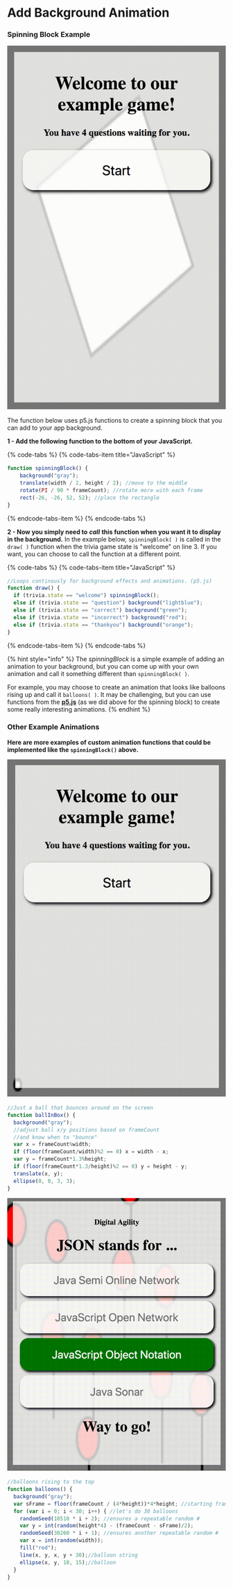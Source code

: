 # Add Background Animation

### Spinning Block Example

![spinningBlock\( \)](../../.gitbook/assets/spin.gif)

The function below uses p5.js functions to create a spinning block that you can add to your app background. 

**1 - Add the following function to the bottom of your JavaScript.**

{% code-tabs %}
{% code-tabs-item title="JavaScript" %}
```javascript
function spinningBlock() { 
    background("gray"); 
    translate(width / 2, height / 2); //move to the middle
    rotate(PI / 90 * frameCount); //rotate more with each frame
    rect(-26, -26, 52, 52); //place the rectangle
}
```
{% endcode-tabs-item %}
{% endcode-tabs %}

**2 - Now you simply need to** _**call**_ **this function when you want it to display in the background.** In the example below, `spinningBlock( )` is called in the `draw( )` function when the trivia game state is "welcome" on line 3. If you want, you can choose to call the function at a different point.

{% code-tabs %}
{% code-tabs-item title="JavaScript" %}
```javascript
//Loops continously for background effects and animations. (p5.js)
function draw() {
  if (trivia.state == "welcome") spinningBlock();
  else if (trivia.state == "question") background("lightblue");
  else if (trivia.state == "correct") background("green");
  else if (trivia.state == "incorrect") background("red");
  else if (trivia.state == "thankyou") background("orange");
}
```
{% endcode-tabs-item %}
{% endcode-tabs %}

{% hint style="info" %}
The _spinningBlock_ is a simple example of adding an animation to your background, but you can come up with your own animation and call it something different than `spinningBlock( )`.   
  
For example, you may choose to create an animation that looks like balloons rising up and call it `balloons( )`.  It may be challenging, but you can use functions from the [**p5.js**](https://p5js.org) \(as we did above for the spinning block\) to create some really interesting animations.
{% endhint %}

### Other Example Animations

**Here are more examples of custom animation functions that could be implemented like the `spinningBlock()` above.**

![ballInBox\( \)](../../.gitbook/assets/bounce.gif)

```javascript
//Just a ball that bounces around on the screen
function ballInBox() {
  background("gray");
  //adjust ball x/y positions based on frameCount
  //and know when to "bounce"
  var x = frameCount%width;
  if (floor(frameCount/width)%2 == 0) x = width - x;
  var y = frameCount*1.3%height;
  if (floor(frameCount*1.3/height)%2 == 0) y = height - y;
  translate(x, y);
  ellipse(0, 0, 3, 3);
}
```

![balloons\( \)](../../.gitbook/assets/balloons.gif)

```javascript
//balloons rising to the top
function balloons() {
  background("gray");
  var sFrame = floor(frameCount / (4*height))*4*height; //starting frame for looping
  for (var i = 0; i < 30; i++) { //let's do 30 balloons
    randomSeed(10510 * i + 2); //ensures a repeatable random #
    var y = int(random(height*4) - (frameCount - sFrame)/2);
    randomSeed(30260 * i + 1); //ensures another repeatable random #
    var x = int(random(width));
    fill("red");
    line(x, y, x, y + 30);//balloon string
    ellipse(x, y, 10, 15);//balloon
  }
}
```

